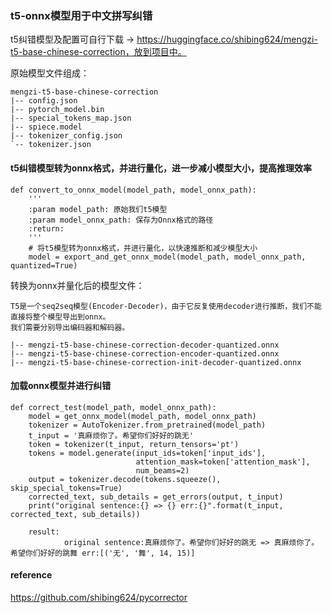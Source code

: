 ### t5-onnx模型用于中文拼写纠错
t5纠错模型及配置可自行下载 -> https://huggingface.co/shibing624/mengzi-t5-base-chinese-correction，放到项目中。

原始模型文件组成：
```
mengzi-t5-base-chinese-correction
|-- config.json
|-- pytorch_model.bin
|-- special_tokens_map.json
|-- spiece.model
|-- tokenizer_config.json
`-- tokenizer.json
```

#### t5纠错模型转为onnx格式，并进行量化，进一步减小模型大小，提高推理效率
```
def convert_to_onnx_model(model_path, model_onnx_path):
    '''
    :param model_path: 原始我们t5模型
    :param model_onnx_path: 保存为Onnx格式的路径
    :return:
    '''
    # 将t5模型转为onnx格式，并进行量化，以快速推断和减少模型大小
    model = export_and_get_onnx_model(model_path, model_onnx_path, quantized=True)
```

转换为onnx并量化后的模型文件：

```
T5是一个seq2seq模型(Encoder-Decoder)，由于它反复使用decoder进行推断，我们不能直接将整个模型导出到onnx。
我们需要分别导出编码器和解码器。

|-- mengzi-t5-base-chinese-correction-decoder-quantized.onnx
|-- mengzi-t5-base-chinese-correction-encoder-quantized.onnx
|-- mengzi-t5-base-chinese-correction-init-decoder-quantized.onnx
```

#### 加载onnx模型并进行纠错
```
def correct_test(model_path, model_onnx_path):
    model = get_onnx_model(model_path, model_onnx_path)
    tokenizer = AutoTokenizer.from_pretrained(model_path)
    t_input = '真麻烦你了。希望你们好好的跳无'
    token = tokenizer(t_input, return_tensors='pt')
    tokens = model.generate(input_ids=token['input_ids'],
                            attention_mask=token['attention_mask'],
                            num_beams=2)
    output = tokenizer.decode(tokens.squeeze(), skip_special_tokens=True)
    corrected_text, sub_details = get_errors(output, t_input)
    print("original sentence:{} => {} err:{}".format(t_input, corrected_text, sub_details))

    result:
            original sentence:真麻烦你了。希望你们好好的跳无 => 真麻烦你了。希望你们好好的跳舞 err:[('无', '舞', 14, 15)]
```


#### reference
https://github.com/shibing624/pycorrector
